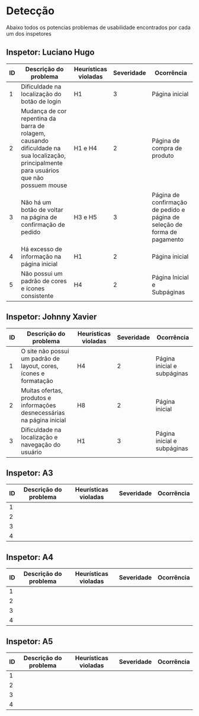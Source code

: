 # Detecção
Abaixo todos os potencias problemas de usabilidade encontrados por cada um dos inspetores
## Inspetor: Luciano Hugo
| ID | Descrição do problema | Heurísticas violadas | Severidade | Ocorrência |
|-------------|-------------|-------------|-------------|-------------|
| 1 | Dificuldade na localização do botão de login | H1 | 3 | Página inicial |
| 2 | Mudança de cor repentina da barra de rolagem, causando dificuldade na sua localização, principalmente para usuários que não possuem mouse | H1 e H4 | 2 | Página de compra de produto |
| 3 | Não há um botão de voltar na página de confirmação de pedido | H3 e H5 | 3 | Página de confirmação de pedido e página de seleção de forma de pagamento |
| 4 | Há excesso de informação na página inicial | H1 | 2 | Página inicial |
| 5 | Não possui um padrão de cores e ícones consistente | H4 | 2 | Página Inicial e Subpáginas |

## Inspetor: Johnny Xavier
| ID | Descrição do problema | Heurísticas violadas | Severidade | Ocorrência |
|-------------|-------------|-------------|-------------|-------------|
| 1 | O site não possui um padrão de layout, cores, ícones e formatação | H4 | 2 | Página inicial e subpáginas |
| 2 | Muitas ofertas, produtos e informações desnecessárias na página inicial | H8 | 2 | Página inicial  |
| 3 | Dificuldade na localização e navegação do usuário | H1 | 3 | Página inicial e subpáginas |

## Inspetor: A3
| ID | Descrição do problema | Heurísticas violadas | Severidade | Ocorrência |
|-------------|-------------|-------------|-------------|-------------|
| 1 |  | | | |
| 2 | | | | |
| 3 | | | | |
| 4 | | | | |

## Inspetor: A4
| ID | Descrição do problema | Heurísticas violadas | Severidade | Ocorrência |
|-------------|-------------|-------------|-------------|-------------|
| 1 | | | | |
| 2 | | | | |
| 3 | | | | |
| 4 | | | | |

## Inspetor: A5
| ID | Descrição do problema | Heurísticas violadas | Severidade | Ocorrência |
|-------------|-------------|-------------|-------------|-------------|
| 1 | | | | |
| 2 | | | | |
| 3 | | | | |
| 4 | | | | |
